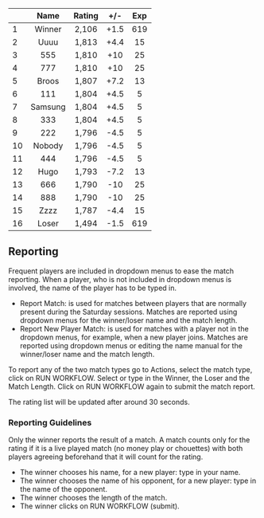 | |Name|Rating|+/-|Exp|
|-|:--:|:----:|:-:|:-:|
|1|Winner|2,106|+1.5|619|
|2|Uuuu|1,813|+4.4|15|
|3|555|1,810|+10|25|
|4|777|1,810|+10|25|
|5|Broos|1,807|+7.2|13|
|6|111|1,804|+4.5|5|
|7|Samsung|1,804|+4.5|5|
|8|333|1,804|+4.5|5|
|9|222|1,796|-4.5|5|
|10|Nobody|1,796|-4.5|5|
|11|444|1,796|-4.5|5|
|12|Hugo|1,793|-7.2|13|
|13|666|1,790|-10|25|
|14|888|1,790|-10|25|
|15|Zzzz|1,787|-4.4|15|
|16|Loser|1,494|-1.5|619|

 

## Reporting

Frequent players are included in dropdown menus to ease the match reporting.
When a player, who is not included in dropdown menus is involved, the name of the player has to be typed in.

- Report Match:  is used for matches between players that are normally present during the Saturday sessions.
Matches are reported using dropdown menus for the winner/loser name and the match length.
- Report New Player Match:  is used for matches with a player not in the dropdown menus, for example, when a new player joins.
Matches are reported using dropdown menus or editing the name manual for the winner/loser name and the match length.

To report any of the two match types go to Actions, select the match type, click on RUN WORKFLOW.
Select or type in the Winner, the Loser and the Match Length.
Click on RUN WORKFLOW again to submit the match report.

The rating list will be updated after around 30 seconds.

### Reporting Guidelines

Only the winner reports the result of a match.
A match counts only for the rating if it is a live played match (no money play or chouettes)
with both players agreeing beforehand that it will count for the rating.

- The winner chooses his name, for a new player: type in your name.
- The winner chooses the name of his opponent, for a new player: type in the name of the opponent.
- The winner chooses the length of the match.
- The winner clicks on RUN WORKFLOW (submit).
